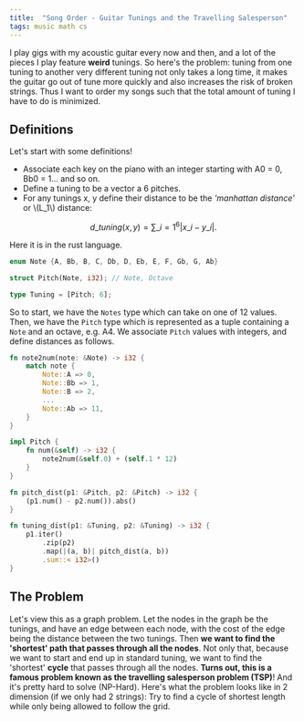 ```yaml
---
title:  "Song Order - Guitar Tunings and the Travelling Salesperson"
tags: music math cs
---
```


I play gigs with my acoustic guitar every now and then, and a lot of the pieces I play feature **weird** tunings. So here's the problem: tuning from one tuning to another very different tuning not only takes a long time, it makes the guitar go out of tune more quickly and also increases the risk of broken strings. Thus I want to order my songs such that the total amount of tuning I have to do is minimized.

## Definitions
Let's start with some definitions!
* Associate each key on the piano with an integer starting with A0 = 0, Bb0 = 1... and so on.
* Define a tuning to be a vector a 6 pitches.
* For any tunings x, y define their distance to be the *'manhattan distance'* or \\(L_1\\) distance:

$$d\_{tuning}(x, y) = \sum\_{i=1}^6 |x\_i - y\_i|.$$

Here it is in the rust language.

```rust
enum Note {A, Bb, B, C, Db, D, Eb, E, F, Gb, G, Ab}

struct Pitch(Note, i32); // Note, Octave

type Tuning = [Pitch; 6];
```

So to start, we have the `Notes` type which can take on one of 12 values. Then, we have the `Pitch` type which is represented as a tuple containing a `Note` and an octave, e.g. A4. We associate `Pitch` values with integers, and define distances as follows.

```rust
fn note2num(note: &Note) -> i32 {
    match note {
        Note::A => 0,
        Note::Bb => 1,
        Note::B => 2,
        ...
        Note::Ab => 11,
    }
}

impl Pitch {
    fn num(&self) -> i32 {
        note2num(&self.0) + (self.1 * 12)
    }
}

fn pitch_dist(p1: &Pitch, p2: &Pitch) -> i32 {
    (p1.num() - p2.num()).abs()
}

fn tuning_dist(p1: &Tuning, p2: &Tuning) -> i32 {
    p1.iter()
        .zip(p2)
        .map(|(a, b)| pitch_dist(a, b))
        .sum::< i32>()
}
```

## The Problem

Let's view this as a graph problem. Let the nodes in the graph be the tunings, and have an edge between each node, with the cost of the edge being the distance between the two tunings. Then **we want to find the 'shortest' path that passes through all the nodes**. Not only that, because we want to start and end up in standard tuning, we want to find the 'shortest' **cycle** that passes through all the nodes. **Turns out, this is a famous problem known as the travelling salesperson problem (TSP)**! And it's pretty hard to solve (NP-Hard). Here's what the problem looks like in 2 dimension (if we only had 2 strings): Try to find a cycle of shortest length while only being allowed to follow the grid.


<script type="text/javascript">window.PlotlyConfig = {MathJaxConfig: 'local'};</script>
<script src="https://cdn.plot.ly/plotly-latest.min.js"></script>    
<div id="95301a00-ba5c-49e0-8b5c-34428713a00d" class="plotly-graph-div" style="height:100%; width:40%;"></div>
<script type="text/javascript">
    window.PLOTLYENV=window.PLOTLYENV || {};
    if (document.getElementById("95301a00-ba5c-49e0-8b5c-34428713a00d")) {
        Plotly.newPlot(
            '95301a00-ba5c-49e0-8b5c-34428713a00d',
            [{"hovertemplate": "first_string=%{x}<br>second_string=%{y}<br>size=%{marker.size}<extra></extra>", "legendgroup": "", "marker": {"color": "#636efa", "size": [4, 4, 4, 4, 4, 4, 4, 4, 4, 4, 4], "sizemode": "area", "sizeref": 0.01, "symbol": "circle"}, "mode": "markers", "name": "", "orientation": "v", "showlegend": false, "type": "scatter", "x": [2, 4, 5, 4, 3, 1, 4, 4, 6, 6, 3], "xaxis": "x", "y": [4, 1, 3, 2, 5, 1, 6, 4, 1, 6, 3], "yaxis": "y"}],
            {"legend": {"itemsizing": "constant", "tracegroupgap": 0}, "margin": {"t": 60}, "template": {"data": {"bar": [{"error_x": {"color": "#2a3f5f"}, "error_y": {"color": "#2a3f5f"}, "marker": {"line": {"color": "white", "width": 0.5}}, "type": "bar"}], "barpolar": [{"marker": {"line": {"color": "white", "width": 0.5}}, "type": "barpolar"}], "carpet": [{"aaxis": {"endlinecolor": "#2a3f5f", "gridcolor": "#C8D4E3", "linecolor": "#C8D4E3", "minorgridcolor": "#C8D4E3", "startlinecolor": "#2a3f5f"}, "baxis": {"endlinecolor": "#2a3f5f", "gridcolor": "#C8D4E3", "linecolor": "#C8D4E3", "minorgridcolor": "#C8D4E3", "startlinecolor": "#2a3f5f"}, "type": "carpet"}], "choropleth": [{"colorbar": {"outlinewidth": 0, "ticks": ""}, "type": "choropleth"}], "contour": [{"colorbar": {"outlinewidth": 0, "ticks": ""}, "colorscale": [[0.0, "#0d0887"], [0.1111111111111111, "#46039f"], [0.2222222222222222, "#7201a8"], [0.3333333333333333, "#9c179e"], [0.4444444444444444, "#bd3786"], [0.5555555555555556, "#d8576b"], [0.6666666666666666, "#ed7953"], [0.7777777777777778, "#fb9f3a"], [0.8888888888888888, "#fdca26"], [1.0, "#f0f921"]], "type": "contour"}], "contourcarpet": [{"colorbar": {"outlinewidth": 0, "ticks": ""}, "type": "contourcarpet"}], "heatmap": [{"colorbar": {"outlinewidth": 0, "ticks": ""}, "colorscale": [[0.0, "#0d0887"], [0.1111111111111111, "#46039f"], [0.2222222222222222, "#7201a8"], [0.3333333333333333, "#9c179e"], [0.4444444444444444, "#bd3786"], [0.5555555555555556, "#d8576b"], [0.6666666666666666, "#ed7953"], [0.7777777777777778, "#fb9f3a"], [0.8888888888888888, "#fdca26"], [1.0, "#f0f921"]], "type": "heatmap"}], "heatmapgl": [{"colorbar": {"outlinewidth": 0, "ticks": ""}, "colorscale": [[0.0, "#0d0887"], [0.1111111111111111, "#46039f"], [0.2222222222222222, "#7201a8"], [0.3333333333333333, "#9c179e"], [0.4444444444444444, "#bd3786"], [0.5555555555555556, "#d8576b"], [0.6666666666666666, "#ed7953"], [0.7777777777777778, "#fb9f3a"], [0.8888888888888888, "#fdca26"], [1.0, "#f0f921"]], "type": "heatmapgl"}], "histogram": [{"marker": {"colorbar": {"outlinewidth": 0, "ticks": ""}}, "type": "histogram"}], "histogram2d": [{"colorbar": {"outlinewidth": 0, "ticks": ""}, "colorscale": [[0.0, "#0d0887"], [0.1111111111111111, "#46039f"], [0.2222222222222222, "#7201a8"], [0.3333333333333333, "#9c179e"], [0.4444444444444444, "#bd3786"], [0.5555555555555556, "#d8576b"], [0.6666666666666666, "#ed7953"], [0.7777777777777778, "#fb9f3a"], [0.8888888888888888, "#fdca26"], [1.0, "#f0f921"]], "type": "histogram2d"}], "histogram2dcontour": [{"colorbar": {"outlinewidth": 0, "ticks": ""}, "colorscale": [[0.0, "#0d0887"], [0.1111111111111111, "#46039f"], [0.2222222222222222, "#7201a8"], [0.3333333333333333, "#9c179e"], [0.4444444444444444, "#bd3786"], [0.5555555555555556, "#d8576b"], [0.6666666666666666, "#ed7953"], [0.7777777777777778, "#fb9f3a"], [0.8888888888888888, "#fdca26"], [1.0, "#f0f921"]], "type": "histogram2dcontour"}], "mesh3d": [{"colorbar": {"outlinewidth": 0, "ticks": ""}, "type": "mesh3d"}], "parcoords": [{"line": {"colorbar": {"outlinewidth": 0, "ticks": ""}}, "type": "parcoords"}], "pie": [{"automargin": true, "type": "pie"}], "scatter": [{"marker": {"colorbar": {"outlinewidth": 0, "ticks": ""}}, "type": "scatter"}], "scatter3d": [{"line": {"colorbar": {"outlinewidth": 0, "ticks": ""}}, "marker": {"colorbar": {"outlinewidth": 0, "ticks": ""}}, "type": "scatter3d"}], "scattercarpet": [{"marker": {"colorbar": {"outlinewidth": 0, "ticks": ""}}, "type": "scattercarpet"}], "scattergeo": [{"marker": {"colorbar": {"outlinewidth": 0, "ticks": ""}}, "type": "scattergeo"}], "scattergl": [{"marker": {"colorbar": {"outlinewidth": 0, "ticks": ""}}, "type": "scattergl"}], "scattermapbox": [{"marker": {"colorbar": {"outlinewidth": 0, "ticks": ""}}, "type": "scattermapbox"}], "scatterpolar": [{"marker": {"colorbar": {"outlinewidth": 0, "ticks": ""}}, "type": "scatterpolar"}], "scatterpolargl": [{"marker": {"colorbar": {"outlinewidth": 0, "ticks": ""}}, "type": "scatterpolargl"}], "scatterternary": [{"marker": {"colorbar": {"outlinewidth": 0, "ticks": ""}}, "type": "scatterternary"}], "surface": [{"colorbar": {"outlinewidth": 0, "ticks": ""}, "colorscale": [[0.0, "#0d0887"], [0.1111111111111111, "#46039f"], [0.2222222222222222, "#7201a8"], [0.3333333333333333, "#9c179e"], [0.4444444444444444, "#bd3786"], [0.5555555555555556, "#d8576b"], [0.6666666666666666, "#ed7953"], [0.7777777777777778, "#fb9f3a"], [0.8888888888888888, "#fdca26"], [1.0, "#f0f921"]], "type": "surface"}], "table": [{"cells": {"fill": {"color": "#EBF0F8"}, "line": {"color": "white"}}, "header": {"fill": {"color": "#C8D4E3"}, "line": {"color": "white"}}, "type": "table"}]}, "layout": {"annotationdefaults": {"arrowcolor": "#2a3f5f", "arrowhead": 0, "arrowwidth": 1}, "coloraxis": {"colorbar": {"outlinewidth": 0, "ticks": ""}}, "colorscale": {"diverging": [[0, "#8e0152"], [0.1, "#c51b7d"], [0.2, "#de77ae"], [0.3, "#f1b6da"], [0.4, "#fde0ef"], [0.5, "#f7f7f7"], [0.6, "#e6f5d0"], [0.7, "#b8e186"], [0.8, "#7fbc41"], [0.9, "#4d9221"], [1, "#276419"]], "sequential": [[0.0, "#0d0887"], [0.1111111111111111, "#46039f"], [0.2222222222222222, "#7201a8"], [0.3333333333333333, "#9c179e"], [0.4444444444444444, "#bd3786"], [0.5555555555555556, "#d8576b"], [0.6666666666666666, "#ed7953"], [0.7777777777777778, "#fb9f3a"], [0.8888888888888888, "#fdca26"], [1.0, "#f0f921"]], "sequentialminus": [[0.0, "#0d0887"], [0.1111111111111111, "#46039f"], [0.2222222222222222, "#7201a8"], [0.3333333333333333, "#9c179e"], [0.4444444444444444, "#bd3786"], [0.5555555555555556, "#d8576b"], [0.6666666666666666, "#ed7953"], [0.7777777777777778, "#fb9f3a"], [0.8888888888888888, "#fdca26"], [1.0, "#f0f921"]]}, "colorway": ["#636efa", "#EF553B", "#00cc96", "#ab63fa", "#FFA15A", "#19d3f3", "#FF6692", "#B6E880", "#FF97FF", "#FECB52"], "font": {"color": "#2a3f5f"}, "geo": {"bgcolor": "white", "lakecolor": "white", "landcolor": "white", "showlakes": true, "showland": true, "subunitcolor": "#C8D4E3"}, "hoverlabel": {"align": "left"}, "hovermode": "closest", "mapbox": {"style": "light"}, "paper_bgcolor": "white", "plot_bgcolor": "white", "polar": {"angularaxis": {"gridcolor": "#EBF0F8", "linecolor": "#EBF0F8", "ticks": ""}, "bgcolor": "white", "radialaxis": {"gridcolor": "#EBF0F8", "linecolor": "#EBF0F8", "ticks": ""}}, "scene": {"xaxis": {"backgroundcolor": "white", "gridcolor": "#DFE8F3", "gridwidth": 2, "linecolor": "#EBF0F8", "showbackground": true, "ticks": "", "zerolinecolor": "#EBF0F8"}, "yaxis": {"backgroundcolor": "white", "gridcolor": "#DFE8F3", "gridwidth": 2, "linecolor": "#EBF0F8", "showbackground": true, "ticks": "", "zerolinecolor": "#EBF0F8"}, "zaxis": {"backgroundcolor": "white", "gridcolor": "#DFE8F3", "gridwidth": 2, "linecolor": "#EBF0F8", "showbackground": true, "ticks": "", "zerolinecolor": "#EBF0F8"}}, "shapedefaults": {"line": {"color": "#2a3f5f"}}, "ternary": {"aaxis": {"gridcolor": "#DFE8F3", "linecolor": "#A2B1C6", "ticks": ""}, "baxis": {"gridcolor": "#DFE8F3", "linecolor": "#A2B1C6", "ticks": ""}, "bgcolor": "white", "caxis": {"gridcolor": "#DFE8F3", "linecolor": "#A2B1C6", "ticks": ""}}, "title": {"x": 0.05}, "xaxis": {"automargin": true, "gridcolor": "#EBF0F8", "linecolor": "#EBF0F8", "ticks": "", "title": {"standoff": 15}, "zerolinecolor": "#EBF0F8", "zerolinewidth": 2}, "yaxis": {"automargin": true, "gridcolor": "#EBF0F8", "linecolor": "#EBF0F8", "ticks": "", "title": {"standoff": 15}, "zerolinecolor": "#EBF0F8", "zerolinewidth": 2}}}, "xaxis": {"anchor": "y", "domain": [0.0, 1.0], "dtick": 1, "gridcolor": "lightgray", "gridwidth": 2, "showgrid": true, "showticklabels": false, "tick0": 0, "title": {"text": ""}}, "yaxis": {"anchor": "x", "domain": [0.0, 1.0], "dtick": 1, "gridcolor": "lightgray", "gridwidth": 2, "showgrid": true, "showticklabels": false, "tick0": 0, "title": {"text": ""}}},
            {"responsive": true}
        )
    };
    
</script>


What was the shortest cycle you could find? In this example, the solution is below with length 28.

<script type="text/javascript">window.PlotlyConfig={MathJaxConfig:"local"}</script><script src="https://cdn.plot.ly/plotly-latest.min.js"></script><div id="98b4fca2-9956-4066-ad5b-124fa3772b5b" class="plotly-graph-div" style="height:100%;width:40%"></div><script type="text/javascript">window.PLOTLYENV=window.PLOTLYENV||{},document.getElementById("98b4fca2-9956-4066-ad5b-124fa3772b5b")&&Plotly.newPlot("98b4fca2-9956-4066-ad5b-124fa3772b5b",[{hovertemplate:"first_string=%{x}<br>second_string=%{y}<br>size=%{marker.size}<br>ord=%{text}<extra></extra>",legendgroup:"",marker:{color:"#636efa",size:[4,4,4,4,4,4,4,4,4,4,4],sizemode:"area",sizeref:.01,symbol:"circle"},mode:"markers+text",name:"",orientation:"v",showlegend:!1,text:[0,6,4,5,1,8,2,10,7,3,9],textfont:{size:20},type:"scatter",x:[2,4,5,4,3,1,4,4,6,6,3],xaxis:"x",y:[4,1,3,2,5,1,6,4,1,6,3],yaxis:"y"}],{legend:{itemsizing:"constant",tracegroupgap:0},margin:{t:60},template:{data:{bar:[{error_x:{color:"#2a3f5f"},error_y:{color:"#2a3f5f"},marker:{line:{color:"white",width:.5}},type:"bar"}],barpolar:[{marker:{line:{color:"white",width:.5}},type:"barpolar"}],carpet:[{aaxis:{endlinecolor:"#2a3f5f",gridcolor:"#C8D4E3",linecolor:"#C8D4E3",minorgridcolor:"#C8D4E3",startlinecolor:"#2a3f5f"},baxis:{endlinecolor:"#2a3f5f",gridcolor:"#C8D4E3",linecolor:"#C8D4E3",minorgridcolor:"#C8D4E3",startlinecolor:"#2a3f5f"},type:"carpet"}],choropleth:[{colorbar:{outlinewidth:0,ticks:""},type:"choropleth"}],contour:[{colorbar:{outlinewidth:0,ticks:""},colorscale:[[0,"#0d0887"],[.1111111111111111,"#46039f"],[.2222222222222222,"#7201a8"],[.3333333333333333,"#9c179e"],[.4444444444444444,"#bd3786"],[.5555555555555556,"#d8576b"],[.6666666666666666,"#ed7953"],[.7777777777777778,"#fb9f3a"],[.8888888888888888,"#fdca26"],[1,"#f0f921"]],type:"contour"}],contourcarpet:[{colorbar:{outlinewidth:0,ticks:""},type:"contourcarpet"}],heatmap:[{colorbar:{outlinewidth:0,ticks:""},colorscale:[[0,"#0d0887"],[.1111111111111111,"#46039f"],[.2222222222222222,"#7201a8"],[.3333333333333333,"#9c179e"],[.4444444444444444,"#bd3786"],[.5555555555555556,"#d8576b"],[.6666666666666666,"#ed7953"],[.7777777777777778,"#fb9f3a"],[.8888888888888888,"#fdca26"],[1,"#f0f921"]],type:"heatmap"}],heatmapgl:[{colorbar:{outlinewidth:0,ticks:""},colorscale:[[0,"#0d0887"],[.1111111111111111,"#46039f"],[.2222222222222222,"#7201a8"],[.3333333333333333,"#9c179e"],[.4444444444444444,"#bd3786"],[.5555555555555556,"#d8576b"],[.6666666666666666,"#ed7953"],[.7777777777777778,"#fb9f3a"],[.8888888888888888,"#fdca26"],[1,"#f0f921"]],type:"heatmapgl"}],histogram:[{marker:{colorbar:{outlinewidth:0,ticks:""}},type:"histogram"}],histogram2d:[{colorbar:{outlinewidth:0,ticks:""},colorscale:[[0,"#0d0887"],[.1111111111111111,"#46039f"],[.2222222222222222,"#7201a8"],[.3333333333333333,"#9c179e"],[.4444444444444444,"#bd3786"],[.5555555555555556,"#d8576b"],[.6666666666666666,"#ed7953"],[.7777777777777778,"#fb9f3a"],[.8888888888888888,"#fdca26"],[1,"#f0f921"]],type:"histogram2d"}],histogram2dcontour:[{colorbar:{outlinewidth:0,ticks:""},colorscale:[[0,"#0d0887"],[.1111111111111111,"#46039f"],[.2222222222222222,"#7201a8"],[.3333333333333333,"#9c179e"],[.4444444444444444,"#bd3786"],[.5555555555555556,"#d8576b"],[.6666666666666666,"#ed7953"],[.7777777777777778,"#fb9f3a"],[.8888888888888888,"#fdca26"],[1,"#f0f921"]],type:"histogram2dcontour"}],mesh3d:[{colorbar:{outlinewidth:0,ticks:""},type:"mesh3d"}],parcoords:[{line:{colorbar:{outlinewidth:0,ticks:""}},type:"parcoords"}],pie:[{automargin:!0,type:"pie"}],scatter:[{marker:{colorbar:{outlinewidth:0,ticks:""}},type:"scatter"}],scatter3d:[{line:{colorbar:{outlinewidth:0,ticks:""}},marker:{colorbar:{outlinewidth:0,ticks:""}},type:"scatter3d"}],scattercarpet:[{marker:{colorbar:{outlinewidth:0,ticks:""}},type:"scattercarpet"}],scattergeo:[{marker:{colorbar:{outlinewidth:0,ticks:""}},type:"scattergeo"}],scattergl:[{marker:{colorbar:{outlinewidth:0,ticks:""}},type:"scattergl"}],scattermapbox:[{marker:{colorbar:{outlinewidth:0,ticks:""}},type:"scattermapbox"}],scatterpolar:[{marker:{colorbar:{outlinewidth:0,ticks:""}},type:"scatterpolar"}],scatterpolargl:[{marker:{colorbar:{outlinewidth:0,ticks:""}},type:"scatterpolargl"}],scatterternary:[{marker:{colorbar:{outlinewidth:0,ticks:""}},type:"scatterternary"}],surface:[{colorbar:{outlinewidth:0,ticks:""},colorscale:[[0,"#0d0887"],[.1111111111111111,"#46039f"],[.2222222222222222,"#7201a8"],[.3333333333333333,"#9c179e"],[.4444444444444444,"#bd3786"],[.5555555555555556,"#d8576b"],[.6666666666666666,"#ed7953"],[.7777777777777778,"#fb9f3a"],[.8888888888888888,"#fdca26"],[1,"#f0f921"]],type:"surface"}],table:[{cells:{fill:{color:"#EBF0F8"},line:{color:"white"}},header:{fill:{color:"#C8D4E3"},line:{color:"white"}},type:"table"}]},layout:{annotationdefaults:{arrowcolor:"#2a3f5f",arrowhead:0,arrowwidth:1},coloraxis:{colorbar:{outlinewidth:0,ticks:""}},colorscale:{diverging:[[0,"#8e0152"],[.1,"#c51b7d"],[.2,"#de77ae"],[.3,"#f1b6da"],[.4,"#fde0ef"],[.5,"#f7f7f7"],[.6,"#e6f5d0"],[.7,"#b8e186"],[.8,"#7fbc41"],[.9,"#4d9221"],[1,"#276419"]],sequential:[[0,"#0d0887"],[.1111111111111111,"#46039f"],[.2222222222222222,"#7201a8"],[.3333333333333333,"#9c179e"],[.4444444444444444,"#bd3786"],[.5555555555555556,"#d8576b"],[.6666666666666666,"#ed7953"],[.7777777777777778,"#fb9f3a"],[.8888888888888888,"#fdca26"],[1,"#f0f921"]],sequentialminus:[[0,"#0d0887"],[.1111111111111111,"#46039f"],[.2222222222222222,"#7201a8"],[.3333333333333333,"#9c179e"],[.4444444444444444,"#bd3786"],[.5555555555555556,"#d8576b"],[.6666666666666666,"#ed7953"],[.7777777777777778,"#fb9f3a"],[.8888888888888888,"#fdca26"],[1,"#f0f921"]]},colorway:["#636efa","#EF553B","#00cc96","#ab63fa","#FFA15A","#19d3f3","#FF6692","#B6E880","#FF97FF","#FECB52"],font:{color:"#2a3f5f"},geo:{bgcolor:"white",lakecolor:"white",landcolor:"white",showlakes:!0,showland:!0,subunitcolor:"#C8D4E3"},hoverlabel:{align:"left"},hovermode:"closest",mapbox:{style:"light"},paper_bgcolor:"white",plot_bgcolor:"white",polar:{angularaxis:{gridcolor:"#EBF0F8",linecolor:"#EBF0F8",ticks:""},bgcolor:"white",radialaxis:{gridcolor:"#EBF0F8",linecolor:"#EBF0F8",ticks:""}},scene:{xaxis:{backgroundcolor:"white",gridcolor:"#DFE8F3",gridwidth:2,linecolor:"#EBF0F8",showbackground:!0,ticks:"",zerolinecolor:"#EBF0F8"},yaxis:{backgroundcolor:"white",gridcolor:"#DFE8F3",gridwidth:2,linecolor:"#EBF0F8",showbackground:!0,ticks:"",zerolinecolor:"#EBF0F8"},zaxis:{backgroundcolor:"white",gridcolor:"#DFE8F3",gridwidth:2,linecolor:"#EBF0F8",showbackground:!0,ticks:"",zerolinecolor:"#EBF0F8"}},shapedefaults:{line:{color:"#2a3f5f"}},ternary:{aaxis:{gridcolor:"#DFE8F3",linecolor:"#A2B1C6",ticks:""},baxis:{gridcolor:"#DFE8F3",linecolor:"#A2B1C6",ticks:""},bgcolor:"white",caxis:{gridcolor:"#DFE8F3",linecolor:"#A2B1C6",ticks:""}},title:{x:.05},xaxis:{automargin:!0,gridcolor:"#EBF0F8",linecolor:"#EBF0F8",ticks:"",title:{standoff:15},zerolinecolor:"#EBF0F8",zerolinewidth:2},yaxis:{automargin:!0,gridcolor:"#EBF0F8",linecolor:"#EBF0F8",ticks:"",title:{standoff:15},zerolinecolor:"#EBF0F8",zerolinewidth:2}}},xaxis:{anchor:"y",domain:[0,1],dtick:1,gridcolor:"lightgray",gridwidth:2,showgrid:!0,showticklabels:!1,tick0:0,title:{text:""}},yaxis:{anchor:"x",domain:[0,1],dtick:1,gridcolor:"lightgray",gridwidth:2,showgrid:!0,showticklabels:!1,tick0:0,title:{text:""}}},{responsive:!0})</script>

Our problem is just the same but the points are 6 dimensional instead of 2.
Here is the list of tunings we are working with (there are 14 of them).

```rust
[E2, A3, D3, G3, B3, E4]
[D2, A3, D3, G3, A3, D4]
[D2, A3, D3, Gb3, A3, D4]
[B2, E2, D3, Gb3, A3, D4]
[E2, B3, D3, G3, B3, D4]
[E2, B3, D3, G3, B3, E4]
[B2, Gb2, Db3, Gb3, B3, Gb4]
[E2, C3, D3, G3, A3, D4]
[D2, A3, D3, G3, C3, E4]
[C2, G2, D3, F3, Bb3, D4]
[Gb2, A3, B3, E3, Ab2, B4]
[Db2, Ab2, E3, Gb3, B3, Eb4]
[D2, A3, E3, F3, C3, E4]
[D2, G2, D3, G3, B3, E4]
```

## Brute Force Search
There are some really [cool algorithms for TSP](https://en.wikipedia.org/wiki/Travelling_salesman_problem#Computing_a_solution). But for my case, the simplest one - brute force - will suffice. This approach is to simply try every single cycle. We have 14 tunings, so how many cycles are there? Well because it's a cycle, it doesn't matter with which element it starts/ends with. So fix one, and then pick the order of the remaining 13 tunings (actually there are even fewer because the 'reverse cycle' has the same cost but I'll just ignore this). Thus we have \\(13! = 6,227,020,800\\) tunings cycles to look through! The brute force search algorithm is implemented here.

```rust
fn brute_force(tunings: &Vec<Tuning>) -> (i32, Vec<usize>) {
    let len = tunings.len();
    let first = &tunings[0];
    (1..len)
        .into_iter()
        .permutations(len - 1)
        .progress_count(fact((len as i32) - 1)) // Loading bar
        .map(|ord| (tuning_seq_dist_ord(tunings, &first, &ord), ord))
        .min_by_key(|x| x.0)
        .unwrap()
}
```

After running this, we found that the following cycle was optimal with weight 84 :)

```rust
[E2, A3, D3, G3, B3, E4]
[E2, B3, D3, G3, B3, E4]
[E2, B3, D3, G3, B3, D4]
[E2, C3, D3, G3, A3, D4]
[D2, A3, D3, G3, A3, D4]
[D2, A3, D3, Gb3, A3, D4]
[Gb2, A3, B3, E3, Ab2, B4]
[C2, G2, D3, F3, Bb3, D4]
[B2, E2, D3, Gb3, A3, D4]
[B2, Gb2, Db3, Gb3, B3, Gb4]
[Db2, Ab2, E3, Gb3, B3, Eb4]
[D2, A3, E3, F3, C3, E4]
[D2, A3, D3, G3, C3, E4]
[D2, G2, D3, G3, B3, E4]
[E2, A3, D3, G3, B3, E4]
```

Yay!